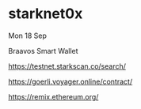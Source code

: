# starknet0x


Mon 18 Sep

Braavos Smart Wallet 

https://testnet.starkscan.co/search/

https://goerli.voyager.online/contract/

https://remix.ethereum.org/
